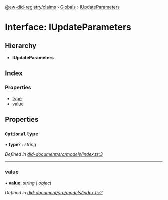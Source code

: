 [@ew-did-registry/claims](../README.md) › [Globals](../globals.md) › [IUpdateParameters](iupdateparameters.md)

# Interface: IUpdateParameters

## Hierarchy

* **IUpdateParameters**

## Index

### Properties

* [type](iupdateparameters.md#optional-type)
* [value](iupdateparameters.md#value)

## Properties

### `Optional` type

• **type**? : *string*

*Defined in [did-document/src/models/index.ts:3](https://github.com/energywebfoundation/ew-did-registry/blob/b6dc9ee/packages/did-document/src/models/index.ts#L3)*

___

###  value

• **value**: *string | object*

*Defined in [did-document/src/models/index.ts:2](https://github.com/energywebfoundation/ew-did-registry/blob/b6dc9ee/packages/did-document/src/models/index.ts#L2)*
